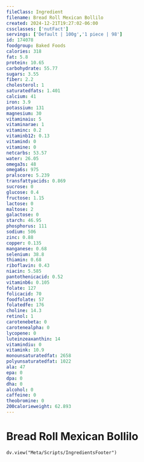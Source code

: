 ```yaml
---
fileClass: Ingredient
filename: Bread Roll Mexican Bollilo
created: 2024-12-21T19:27:02-06:00
cssclasses: ['nutFact']
servings: ['Default | 100g','1 piece | 98']
id: 174078
foodgroup: Baked Foods
calories: 318
fat: 5.8
protein: 10.65
carbohydrate: 55.77
sugars: 3.55
fiber: 2.2
cholesterol: 1
saturatedfats: 1.401
calcium: 41
iron: 3.9
potassium: 131
magnesium: 30
vitaminaiu: 5
vitaminarae: 1
vitaminc: 0.2
vitaminb12: 0.13
vitamind: 0
vitamine: 0
netcarbs: 53.57
water: 26.05
omega3s: 48
omega6s: 975
pralscore: 5.239
transfattyacids: 0.869
sucrose: 0
glucose: 0.4
fructose: 1.15
lactose: 0
maltose: 2
galactose: 0
starch: 46.95
phosphorus: 111
sodium: 506
zinc: 0.88
copper: 0.135
manganese: 0.68
selenium: 38.8
thiamin: 0.68
riboflavin: 0.43
niacin: 5.585
pantothenicacid: 0.52
vitaminb6: 0.105
folate: 127
folicacid: 70
foodfolate: 57
folatedfe: 176
choline: 14.3
retinol: 1
carotenebeta: 0
carotenealpha: 0
lycopene: 0
luteinzeaxanthin: 14
vitamindiu: 0
vitamink: 10.9
monounsaturatedfat: 2658
polyunsaturatedfat: 1022
ala: 47
epa: 0
dpa: 0
dha: 0
alcohol: 0
caffeine: 0
theobromine: 0
200calorieweight: 62.893
---
```


# Bread Roll Mexican Bollilo

```dataviewjs
dv.view("Meta/Scripts/IngredientsFooter")
```